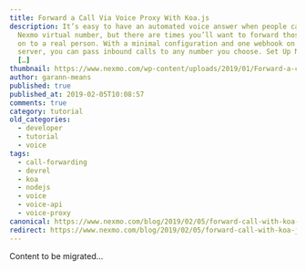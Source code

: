 ```yaml
---
title: Forward a Call Via Voice Proxy With Koa.js
description: It’s easy to have an automated voice answer when people call your
  Nexmo virtual number, but there are times you’ll want to forward those calls
  on to a real person. With a minimal configuration and one webhook on a Koa.js
  server, you can pass inbound calls to any number you choose. Set Up Ngrok and
  […]
thumbnail: https://www.nexmo.com/wp-content/uploads/2019/01/Forward-a-call-via-voice-proxy-with-Koa.js.png
author: garann-means
published: true
published_at: 2019-02-05T10:08:57
comments: true
category: tutorial
old_categories:
  - developer
  - tutorial
  - voice
tags:
  - call-forwarding
  - devrel
  - koa
  - nodejs
  - voice
  - voice-api
  - voice-proxy
canonical: https://www.nexmo.com/blog/2019/02/05/forward-call-with-koa-js-dr
redirect: https://www.nexmo.com/blog/2019/02/05/forward-call-with-koa-js-dr
---
```

Content to be migrated...